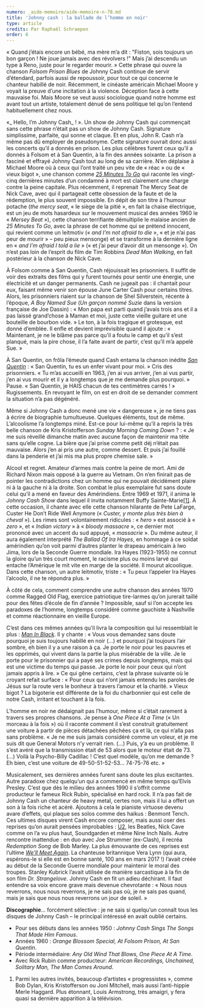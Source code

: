 ```yaml
---
numero: _aide-memoire/aide-memoire-n-78.md
title: 'Johnny cash : la ballade de l’homme en noir'
type: article
credits: Par Raphaël Schraepen
order: 6
---
```

« Quand j’étais encore un bébé, ma mère m’a dit : "Fiston, sois toujours un bon garçon ! Ne joue jamais avec des révolvers !" Mais j’ai descendu un type à Reno, juste pour le regarder mourir. » Cette phrase qui ouvre la chanson _Folsom Prison Blues_ de Johnny Cash continue de servir d’étendard, parfois aussi de repoussoir, pour tout ce qui concerne le chanteur habillé de noir. Récemment, le cinéaste américain Michael Moore y voyait la preuve d’une incitation à la violence. Déception face à cette mauvaise foi. Mais Moore se veut aussi sociologue quand notre homme est avant tout un artiste, totalement dénué de sens politique tel qu’on l’entend habituellement chez nous.



«_ Hello, I’m Johnny Cash_ ! ». Un show de Johnny Cash qui commençait sans cette phrase n’était pas un show de Johnny Cash. Signature simplissime, parfaite, qui sonne et claque. Et en plus, John R. Cash n’a même pas dû employer de pseudonyme. Cette signature ouvrait donc aussi les concerts qu’il a donnés en prison. Les plus célèbres furent ceux qu’il a donnés à Folsom et à San Quentin, à la fin des années soixante. La prison a fasciné et effrayé Johnny Cash tout au long de sa carrière. N’en déplaise à Michael Moore où à ceux qui l’ont traité un peu vite de « réac » ou de « vieux bigot », une chanson comme [_25 Minutes To Go_](https://www.youtube.com/watch?v=mLsjCLF_CtM) qui raconte les vingt-cinq dernières minutes d’un condamné à mort est clairement une charge contre la peine capitale. Plus récemment, il reprenait The Mercy Seat de Nick Cave, avec qui il partageait cette obsession de la faute et de la rédemption, le plus souvent impossible. En dépit de son titre à l’humour potache (_the mercy seat_, « le siège de la pitié », en fait la chaise électrique, est un jeu de mots hasardeux sur le mouvement musical des années 1960 le « _Mersey Beat_ »), cette chanson terrifiante démultiplie le malaise ancien de _25 Minutes To Go_, avec la phrase de cet homme qui se prétend innocent, qui revient comme un leitmotiv (« _and I’m not afraid to die_ », « et je n’ai pas peur de mourir » – peu pieux mensonge) et se transforme à la dernière ligne en « _and I’m afraid I told a lie_ » (« et j’ai peur d’avoir dit un mensonge »). On n’est pas loin de l’esprit du film de Tim Robbins _Dead Man Walking_, en fait postérieur à la chanson de Nick Cave.



À Folsom comme à San Quentin, Cash réjouissait les prisonniers. Il suffit de voir des extraits des films qui y furent tournés pour sentir une énergie, une électricité et un danger permanents. Cash ne jugeait pas : il chantait pour eux, faisant même venir son épouse June Carter Cash pour certains titres. Alors, les prisonniers riaient sur la chanson de Shel Silverstein, récente à l’époque, _A Boy Named Sue_ (_Un garçon nommé Suzie_ dans la version française de Joe Dassin) : « Mon papa est parti quand j’avais trois ans et il a pas laissé grand’chose à Maman et moi, juste cette vieille guitare et une bouteille de bourbon vide. » Le ton, à la fois tragique et grotesque, est donné d’emblée. Il enfle et devient imprévisible quand il ajoute : « Maintenant, je ne le blâme pas parce qu’il a foutu le camp et qu’il s’est planqué, mais la pire chose, il l’a faite avant de partir, c’est qu’il m’a appelé Sue. »



À San Quentin, on frôla l’émeute quand Cash entama la chanson inédite [_San Quentin_](https://www.youtube.com/watch?v=1zgja26eNeY) : « San Quentin, tu es un enfer vivant pour moi. » Cris des prisonniers. « Tu m’as accueilli en 1963, j’en ai vus arriver, j’en ai vus partir, j’en ai vus mourir et il y a longtemps que je me demande plus pourquoi. » Pause. « San Quentin, je HAIS chacun de tes centimètres carrés ! » Rugissements. En revoyant le film, on est en droit de se demander comment la situation n’a pas dégénéré.



Même si Johnny Cash a donc mené une vie « dangereuse », je ne tiens pas à écrire de biographie tumultueuse. Quelques éléments, tout de même. L’alcoolisme l’a longtemps miné. Est-ce pour lui-même qu’il a repris la très belle chanson de Kris Kristofferson _Sunday Morning Coming Down_ ? : « Je me suis réveillé dimanche matin avec aucune façon de maintenir ma tête sans qu’elle cogne. La bière que j’ai prise comme petit déj n’était pas mauvaise. Alors j’en ai pris une autre, comme dessert. Et puis j’ai fouillé dans la penderie et j’ai mis ma plus propre chemise sale. »



Alcool et regret. Amateur d’armes mais contre la peine de mort. Ami de Richard Nixon mais opposé à la guerre au Vietnam. On n’en finirait pas de pointer les contradictions chez un homme qui ne pouvait décidément plaire ni à la gauche ni à la droite. Son combat le plus exemplaire fut sans doute celui qu’il a mené en faveur des Amérindiens. Entre 1969 et 1971, il anima le _Johnny Cash Show_ dans lequel il invita notamment Buffy Sainte-Marie[[1]](#footnote-1). À cette occasion, il chante avec elle cette chanson hilarante de Pete LaFarge, Custer He Don’t Ride Well Anymore (« _Custer, y monte plus très bien à cheval_ »). Les rimes sont volontairement ridicules : « _hero_ » est associé à « _zero_ », et « _Indian victory_ » à « _bloody massacre_ », ce dernier mot prononcé avec un accent du sud appuyé, « _massacrie_ ». Du même auteur, il aura également interprété _The Ballad Of Ira Hayes_, en hommage à ce soldat amérindien qu’on voit parmi d’autres planter le drapeau américain à Iwo Jima, lors de la Seconde Guerre mondiale. Ira Hayes (1923-1955) ne connut la gloire qu’un très court moment, le racisme plus ou moins larvé qui entache l’Amérique le mit vite en marge de la société. Il mourut alcoolique. Dans cette chanson, un autre leitmotiv, triste : « Tu peux l’appeler Ira Hayes l’alcoolo, il ne te répondra plus. »



À côté de cela, comment comprendre une autre chanson des années 1970 comme Ragged Old Flag, exercice patriotique tire-larmes qu’on jurerait taillé pour des fêtes d’école de fin d’année ? Impossible, sauf si l’on accepte les paradoxes de l’homme, longtemps considéré comme gauchiste à Nashville et comme réactionnaire en vieille Europe.



C’est dans ces mêmes années qu’il livra la composition qui lui ressemblait le plus : [_Man In Black_](https://www.youtube.com/watch?v=1Okt0-Y38Pc). Il y chante : « Vous vous demandez sans doute pourquoi je suis toujours habillé en noir (…) et pourquoi j’ai toujours l’air sombre, eh bien il y a une raison à ça. Je porte le noir pour les pauvres et les opprimés, qui vivent dans la partie la plus misérable de la ville. Je le porte pour le prisonnier qui a payé ses crimes depuis longtemps, mais qui est une victime du temps qui passe. Je porte le noir pour ceux qui n’ont jamais appris à lire. » Ce qui gêne certains, c’est la phrase suivante où le croyant refait surface : « Pour ceux qui n’ont jamais entendu les paroles de Jésus sur la route vers le bonheur à travers l’amour et la charité. » Vieux bigot ? La bigoterie est différente de la foi du charbonnier qui est celle de notre Cash, irritant et touchant à la fois.



L’homme en noir ne dédaignait pas l’humour, même si c’était rarement à travers ses propres chansons. Je pense à _One Piece At a Time_ (« Un morceau à la fois ») où il raconte comment il s’est construit gratuitement une voiture à partir de pièces détachées pêchées ça et là, ce qui n’alla pas sans problème. « Je ne me suis jamais considéré comme un voleur, et je me suis dit que General Motors n’y verrait rien. (…) Puis, y’a eu un problème. Il s’est avéré que la transmission était de 53 alors que le moteur était de 73. (…) Voilà la Psycho-Billy Cadillac ! C’est quel modèle, qu’on me demande ? Eh bien, c’est une voiture de 49-50-51-52-53… 74-75-76 etc. »



Musicalement, ses dernières années furent sans doute les plus excitantes. Autre paradoxe chez quelqu’un qui a commencé en même temps qu’Elvis Presley. C’est que dès le milieu des années 1990 il s’offrit comme producteur le fameux Rick Rubin, spécialisé en hard rock. Il n’a pas fait de Johnny Cash un chanteur de heavy metal, certes non, mais il lui a offert un son à la fois riche et acéré. Ajoutons à cela le pianiste virtuose devenu avare d’effets, qui plaque ses solos comme des haikus : Benmont Tench. Ces ultimes disques virent Cash encore composer, mais aussi oser des reprises qu’on aurait pensées improbables : [U2](https://www.youtube.com/watch?v=CGrR-7_OBpA), les Beatles, Nick Cave comme on l’a vu plus haut, Soundgarden et même Nine Inch Nails. Autre rencontre inattendue : en duo avec Joe Strummer (ex-Clash), il recréa _Redemption Song_ de Bob Marley. La plus émouvante de ces reprises est l’ultime [_We’ll Meet Again_](https://www.youtube.com/watch?v=KodNFsP6r88). La chanteuse britannique Vera Lynn (qui aura, espérons-le si elle est en bonne santé, 100 ans en mars 2017 !) l’avait créée au début de la Seconde Guerre mondiale pour maintenir le moral des troupes. Stanley Kubrick l’avait utilisée de manière sarcastique à la fin de son film _Dr. Strangelove_. Johnny Cash en fit un adieu déchirant. Il faut entendre sa voix encore grave mais devenue chevrotante : « Nous nous reverrons, nous nous reverrons, je ne sais pas où, je ne sais pas quand, mais je sais que nous nous reverrons un jour de soleil. »



 



 



**Discographie**… forcément sélective : je ne sais si quelqu’un connaît tous les disques de Johnny Cash – le principal intéressé en avait oublié certains.



 

* Pour ses débuts dans les années 1950 : _Johnny Cash Sings The Songs That Made Him Famous_.
* Années 1960 : _Orange Blossom Special, At Folsom Prison, At San Quentin_.
* Période intermédiaire: _Any Old Wind That Blows, One Piece At A Time_.
* Avec Rick Rubin comme producteur: _American Recordings, Unchained, Solitary Man, The Man Comes Around_.







1. Parmi les autres invités, beaucoup d’artistes « progressistes », comme Bob Dylan, Kris Kristofferson ou Joni Mitchell, mais aussi l’anti-hippie Merle Haggard. Plus étonnant, Louis Armstrong, très amaigri, y fera quasi sa dernière apparition à la télévision.
